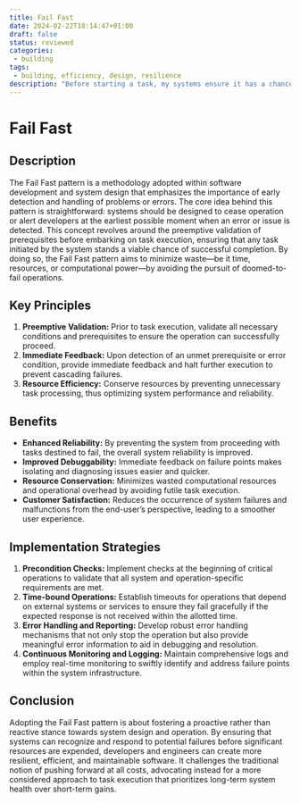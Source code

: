 ```yaml
---
title: Fail Fast
date: 2024-02-22T18:14:47+01:00
draft: false
status: reviewed
categories: 
 - building
tags: 
 - building, efficiency, design, resilience
description: "Before starting a task, my systems ensure it has a chance to be fully completed."
---
```


# Fail Fast

## Description

The Fail Fast pattern is a methodology adopted within software development and system design that emphasizes the importance of early detection and handling of problems or errors. The core idea behind this pattern is straightforward: systems should be designed to cease operation or alert developers at the earliest possible moment when an error or issue is detected. This concept revolves around the preemptive validation of prerequisites before embarking on task execution, ensuring that any task initiated by the system stands a viable chance of successful completion. By doing so, the Fail Fast pattern aims to minimize waste—be it time, resources, or computational power—by avoiding the pursuit of doomed-to-fail operations.

## Key Principles

1. **Preemptive Validation:** Prior to task execution, validate all necessary conditions and prerequisites to ensure the operation can successfully proceed.
2. **Immediate Feedback:** Upon detection of an unmet prerequisite or error condition, provide immediate feedback and halt further execution to prevent cascading failures.
3. **Resource Efficiency:** Conserve resources by preventing unnecessary task processing, thus optimizing system performance and reliability.

## Benefits

- **Enhanced Reliability:** By preventing the system from proceeding with tasks destined to fail, the overall system reliability is improved.
- **Improved Debuggability:** Immediate feedback on failure points makes isolating and diagnosing issues easier and quicker.
- **Resource Conservation:** Minimizes wasted computational resources and operational overhead by avoiding futile task execution.
- **Customer Satisfaction:** Reduces the occurrence of system failures and malfunctions from the end-user’s perspective, leading to a smoother user experience.

## Implementation Strategies

1. **Precondition Checks:** Implement checks at the beginning of critical operations to validate that all system and operation-specific requirements are met.
2. **Time-bound Operations:** Establish timeouts for operations that depend on external systems or services to ensure they fail gracefully if the expected response is not received within the allotted time.
3. **Error Handling and Reporting:** Develop robust error handling mechanisms that not only stop the operation but also provide meaningful error information to aid in debugging and resolution.
4. **Continuous Monitoring and Logging:** Maintain comprehensive logs and employ real-time monitoring to swiftly identify and address failure points within the system infrastructure.

## Conclusion

Adopting the Fail Fast pattern is about fostering a proactive rather than reactive stance towards system design and operation. By ensuring that systems can recognize and respond to potential failures before significant resources are expended, developers and engineers can create more resilient, efficient, and maintainable software. It challenges the traditional notion of pushing forward at all costs, advocating instead for a more considered approach to task execution that prioritizes long-term system health over short-term gains.

